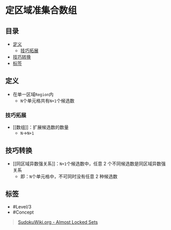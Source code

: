 # 定区域准集合数组

<!-- START doctoc generated TOC please keep comment here to allow auto update -->
<!-- DON'T EDIT THIS SECTION, INSTEAD RE-RUN doctoc TO UPDATE -->
## 目录

- [定义](#%E5%AE%9A%E4%B9%89)
  - [技巧拓展](#%E6%8A%80%E5%B7%A7%E6%8B%93%E5%B1%95)
- [技巧转换](#%E6%8A%80%E5%B7%A7%E8%BD%AC%E6%8D%A2)
- [标签](#%E6%A0%87%E7%AD%BE)

<!-- END doctoc generated TOC please keep comment here to allow auto update -->

## 定义

- 在单一区域`Region`内
	- `N`个单元格共有`N+1`个候选数

###  技巧拓展

- [[数组]]：扩展候选数的数量
	- `N`→`N+1`

## 技巧转换

- [[同区域异数强关系]]：`N+1`个候选数中，任意 2 个不同候选数是同区域异数强关系
	- 即：`N`个单元格中，不可同时没有任意 2 种候选数

## 标签

- #Level/3
- #Concept

> [SudokuWiki.org - Almost Locked Sets](https://www.sudokuwiki.org/Almost_Locked_Sets)
